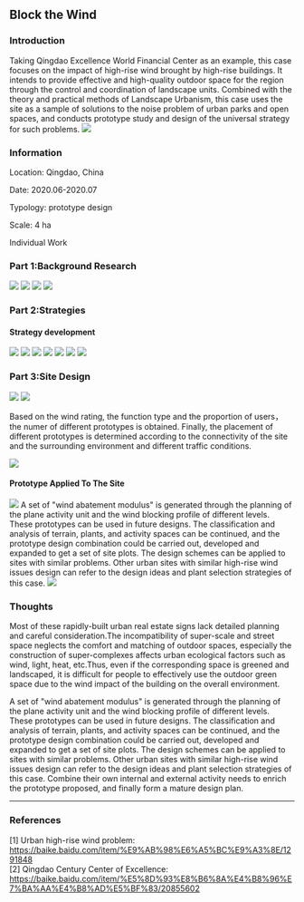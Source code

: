 ## Block the Wind

### Introduction

Taking Qingdao Excellence World Financial Center as an example, this case focuses on the impact of high-rise wind brought by high-rise buildings. It intends to provide effective and high-quality outdoor space for the region through the control and coordination of landscape units. Combined with the theory and practical methods of Landscape Urbanism, this case uses the site as a sample of solutions to the noise problem of urban parks and open spaces, and conducts prototype study and design of the universal strategy for such problems. 
<img src="images/wind/142.jpg?raw=false"/>

### Information

Location: Qingdao, China

Date: 2020.06-2020.07

Typology: prototype design

Scale: 4 ha

Individual Work


### Part 1:Background Research

<img src="images/wind/143.jpg?raw=false"/>
<img src="images/food/1.png.jpg?raw=true"/>
<img src="images/wind/144.jpg?raw=false"/>
<img src="images/food/1.png.jpg?raw=true"/>

### Part 2:Strategies
####  Strategy development
<img src="images/wind/145.jpg?raw=false"/>
<img src="images/food/1.png.jpg?raw=true"/>

<img src="images/wind/146.jpg?raw=false"/>
<img src="images/food/1.png.jpg?raw=true"/>


<img src="images/wind/147.jpg?raw=false"/>
<img src="images/food/1.png.jpg?raw=true"/>
<img src="images/food/1.png.jpg?raw=true"/>

### Part 3:Site Design
<img src="images/wind/151.jpg?raw=false"/>

<img src="images/wind/150.jpg?raw=false"/>

Based on the wind rating, the function type and the proportion of users，the numer of different prototypes is obtained. Finally, the placement of different prototypes is determined according to the connectivity of the site and the surrounding environment and different traffic conditions.

<img src="images/food/1.png.jpg?raw=true"/>

####   Prototype Applied To The Site

<img src="images/wind/148.jpg?raw=false"/>
A set of "wind abatement modulus" is generated through the planning of the plane activity unit and the wind blocking profile of different levels. These prototypes can be used in future designs. The classification and analysis of terrain, plants, and activity spaces can be continued, and the prototype design combination could be carried out, developed and expanded to get a set of site plots. The design schemes can be applied to sites with similar problems. Other urban sites with similar high-rise wind issues design can refer to the design ideas and plant selection strategies of this case. 

<img src="images/food/1.png.jpg?raw=true"/>


### Thoughts

Most of these rapidly-built urban real estate signs lack detailed planning and careful consideration.The incompatibility of super-scale and street space neglects the comfort and matching of outdoor spaces, especially the construction of super-complexes affects urban ecological factors such as wind, light, heat, etc.Thus, even if the corresponding space is greened and landscaped, it is difficult for people to effectively use the outdoor green space due to the wind impact of the building on the overall environment.

A set of "wind abatement modulus" is generated through the planning of
the plane activity unit and the wind blocking profile of different levels. These prototypes can be used in future designs. The classification and analysis of terrain, plants, and activity spaces can be continued, and the prototype design combination could be carried out, developed and expanded to get a set of site plots. The design schemes can be applied to sites with similar problems. Other urban sites with similar high-rise wind issues design can refer to the design ideas and plant selection strategies of this case. Combine their own internal and external activity needs to enrich the prototype proposed, and finally form a mature design plan.


___

### References

[1] Urban high-rise wind problem: https://baike.baidu.com/item/%E9%AB%98%E6%A5%BC%E9%A3%8E/1291848
<br>[2] Qingdao Century Center of Excellence: https://baike.baidu.com/item/%E5%8D%93%E8%B6%8A%E4%B8%96%E7%BA%AA%E4%B8%AD%E5%BF%83/20855602
<br>
